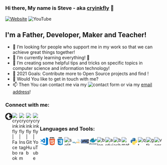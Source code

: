 ### Hi there, My name is Steve - aka [cryinkfly][website] 👋

[![Website](https://img.shields.io/website?label=cryinkfly.com&style=for-the-badge&url=https%3A%2F%2Fcryinkfly.com)](https://cryinkfly.com)
![YouTube](https://img.shields.io/youtube/channel/subscribers/UCJO-EOBPtlVv5OycHkFPcRg?label=YouTube%20Subscribers&style=for-the-badge)

## I'm a Father, Developer, Maker and Teacher!

- 🔭 I’m looking for people who support me in my work so that we can achieve great things together!
- 🌱 I’m currently learning everything! 🤣
- 📔 I’m creating some helpful tips and tricks on specific topics in computer science and information technology!
- 🥅 2021 Goals: Contribute more to Open Source projects and find !
- 💬 Would You like to get in touch with me?
- 📫 Then You can contact me via my ![contact form](https://cryinkfly.com/contact/) or via my [email address]!

### Connect with me:

[<img align="left" alt="cryinkfly.com" width="22px" src="https://raw.githubusercontent.com/iconic/open-iconic/master/svg/globe.svg" />][website]
[<img align="left" alt="cryinkfly | Facebook" width="22px" src="https://cdn.jsdelivr.net/npm/simple-icons@v3/icons/facebook.svg" />][facebook]
[<img align="left" alt="cryinkfly | Instagram" width="22px" src="https://cdn.jsdelivr.net/npm/simple-icons@v3/icons/instagram.svg" />][instagram]
[<img align="left" alt="cryinkfly | GitHub" width="22px" src="https://cdn.jsdelivr.net/npm/simple-icons@v3/icons/github.svg" />][github]
[<img align="left" alt="cryinkfly | YouTube" width="22px" src="https://cdn.jsdelivr.net/npm/simple-icons@v3/icons/youtube.svg" />][youtube]

<br />

### Languages and Tools:

<a href="https://code.visualstudio.com/" target="_blank" rel="nofollow noopener noreferrer"><img src="https://raw.githubusercontent.com/github/explore/80688e429a7d4ef2fca1e82350fe8e3517d3494d/topics/visual-studio-code/visual-studio-code.png" alt="visual-studio-code" align="left" width="26" height="26"/> </a> 
<a href="https://www.w3.org/html/" target="_blank" rel="nofollow noopener noreferrer"> <img src="https://raw.githubusercontent.com/devicons/devicon/master/icons/html5/html5-original-wordmark.svg" alt="html5" align="left" width="26" height="26"/> </a> 
<a href="https://www.w3schools.com/css/" target="_blank" rel="nofollow noopener noreferrer"> <img src="https://raw.githubusercontent.com/devicons/devicon/master/icons/css3/css3-original-wordmark.svg" alt="css3" align="left" width="26" height="26"/> 
<a href="https://www.sqlite.org/" target="_blank" rel="nofollow noopener noreferrer"> <img src="https://www.vectorlogo.zone/logos/sqlite/sqlite-icon.svg" alt="sqlite" align="left" width="26" height="26"/> </a> 
<a href="https://www.mysql.com/" target="_blank" rel="nofollow noopener noreferrer"> <img src="https://raw.githubusercontent.com/devicons/devicon/master/icons/mysql/mysql-original-wordmark.svg" alt="mysql" align="left" width="26" height="26"/> </a>
<a href="https://www.php.net" target="_blank" rel="nofollow noopener noreferrer"> <img src="https://raw.githubusercontent.com/devicons/devicon/master/icons/php/php-original.svg" alt="php" align="left" width="26" height="26"/> </a>
<a href="https://www.docker.com/" target="_blank" rel="nofollow noopener noreferrer"> <img src="https://raw.githubusercontent.com/devicons/devicon/master/icons/docker/docker-original-wordmark.svg" alt="docker" align="left" width="26" height="26"/> </a> 
<a href="https://www.blender.org/" target="_blank" rel="nofollow noopener noreferrer"> <img src="https://download.blender.org/branding/community/blender_community_badge_white.svg" alt="blender" align="left" width="26" height="26"/> </a> 
<a href="https://www.arduino.cc/" target="_blank" rel="nofollow noopener noreferrer"><img src="https://cdn.worldvectorlogo.com/logos/arduino-1.svg" alt="arduino" align="left" width="26" height="26"/> </a> 
<a href="https://www.gnu.org/software/bash/" target="_blank" rel="nofollow noopener noreferrer"> <img src="https://www.vectorlogo.zone/logos/gnu_bash/gnu_bash-icon.svg" alt="bash" align="left" width="26" height="26"/> </a> 
<a href="https://www.mathworks.com/" target="_blank" rel="nofollow noopener noreferrer"> <img src="https://upload.wikimedia.org/wikipedia/commons/2/21/Matlab_Logo.png" alt="matlab" align="left" width="26" height="26"/> </a>
<a href="https://www.python.org" target="_blank" rel="nofollow noopener noreferrer"> <img src="https://raw.githubusercontent.com/devicons/devicon/master/icons/python/python-original.svg" alt="python" align="left" width="26" height="26"/> </a> 
<a href="https://www.qt.io/" target="_blank" rel="nofollow noopener noreferrer"> <img src="https://upload.wikimedia.org/wikipedia/commons/0/0b/Qt_logo_2016.svg" alt="qt" align="left" width="26" height="26"/> </a> 
<a href="https://www.gtk.org/" target="_blank" rel="nofollow noopener noreferrer"> <img src="https://upload.wikimedia.org/wikipedia/commons/7/71/GTK_logo.svg" alt="gtk" align="left" width="26" height="26"/> </a> 
<a href="https://www.vagrantup.com/" target="_blank" rel="nofollow noopener noreferrer"> <img src="https://www.vectorlogo.zone/logos/vagrantup/vagrantup-icon.svg" alt="vagrant" align="left" width="26" height="26"/> </a>




[website]: https://cryinkfly.com
[facebook]: https://www.facebook.com/cryinkfly/
[instagram]: https://instagram.com/cryinkfly
[github]: https://github.com/cryinkfly/
[youtube]: https://www.youtube.com/channel/UCJO-EOBPtlVv5OycHkFPcRg
[email address]: mailto:info@cryinkfly.de
